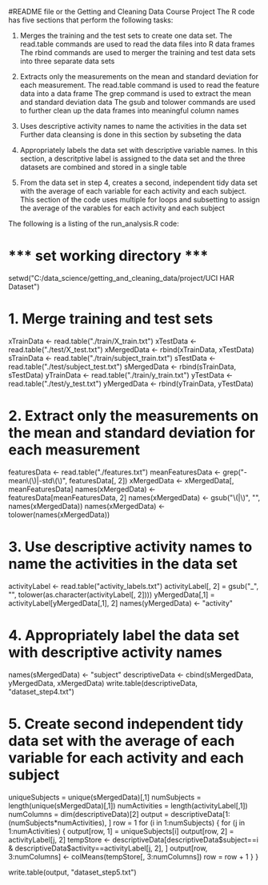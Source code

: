 #README file or the Getting and Cleaning Data Course Project
 The R code has five sections that perform the following tasks:
 1.	Merges the training and the test sets to create one data set.
	The read.table commands are used to read the data files into R data frames
	The rbind commands are used to merger the training and test data sets into three separate data sets

 2.	Extracts only the measurements on the mean and standard deviation for each measurement. 
	The read.table command is used to read the feature data into a data frame
	The grep command is used to extract the mean and standard deviation data
	The gsub and tolower commands are used to further clean up the data frames into meaningful column names
	
 3.	Uses descriptive activity names to name the activities in the data set
	Further data cleansing is done in this section by subseting the data 
	
 4.	Appropriately labels the data set with descriptive variable names. 
	In this section, a descritptive label is assigned to the data set and the three datasets are combined and stored in a single table
	
 5.	From the data set in step 4, creates a second, independent tidy data set with the average of each variable for each activity and each subject.
	This section of the code uses multiple for loops and subsetting to assign the average of the varables for each activity and each subject
	
	
The following is a listing of the run_analysis.R code:

# *** set working directory ***
setwd("C:/data_science/getting_and_cleaning_data/project/UCI HAR Dataset")

# 1. Merge training and test sets  
xTrainData <- read.table("./train/X_train.txt")
xTestData <- read.table("./test/X_test.txt")
xMergedData <- rbind(xTrainData, xTestData)
sTrainData <- read.table("./train/subject_train.txt")
sTestData <- read.table("./test/subject_test.txt")
sMergedData <- rbind(sTrainData, sTestData)
yTrainData <- read.table("./train/y_train.txt")
yTestData <- read.table("./test/y_test.txt")
yMergedData <- rbind(yTrainData, yTestData)

# 2. Extract only the measurements on the mean and standard deviation for each measurement
featuresData <- read.table("./features.txt")
meanFeaturesData <- grep("-mean\\(\\)|-std\\(\\)", featuresData[, 2])
xMergedData <- xMergedData[, meanFeaturesData]
names(xMergedData) <- featuresData[meanFeaturesData, 2]
names(xMergedData) <- gsub("\\(|\\)", "", names(xMergedData))
names(xMergedData) <- tolower(names(xMergedData))

# 3. Use descriptive activity names to name the activities in the data set
activityLabel <- read.table("activity_labels.txt")
activityLabel[, 2] = gsub("_", "", tolower(as.character(activityLabel[, 2])))
yMergedData[,1] = activityLabel[yMergedData[,1], 2]
names(yMergedData) <- "activity"

# 4. Appropriately label the data set with descriptive activity names
names(sMergedData) <- "subject"
descriptiveData <- cbind(sMergedData, yMergedData, xMergedData)
write.table(descriptiveData, "dataset_step4.txt")

# 5. Create second independent tidy data set with the average of each variable for each activity and each subject
uniqueSubjects = unique(sMergedData)[,1]
numSubjects = length(unique(sMergedData)[,1])
numActivities = length(activityLabel[,1])
numColumns = dim(descriptiveData)[2]
output = descriptiveData[1:(numSubjects*numActivities), ]
row = 1
for (i in 1:numSubjects) {
  for (j in 1:numActivities) {
    output[row, 1] = uniqueSubjects[i]
    output[row, 2] = activityLabel[j, 2]
    tempStore <- descriptiveData[descriptiveData$subject==i & descriptiveData$activity==activityLabel[j, 2], ]
    output[row, 3:numColumns] <- colMeans(tempStore[, 3:numColumns])
    row = row + 1
  }
}

write.table(output, "dataset_step5.txt")

